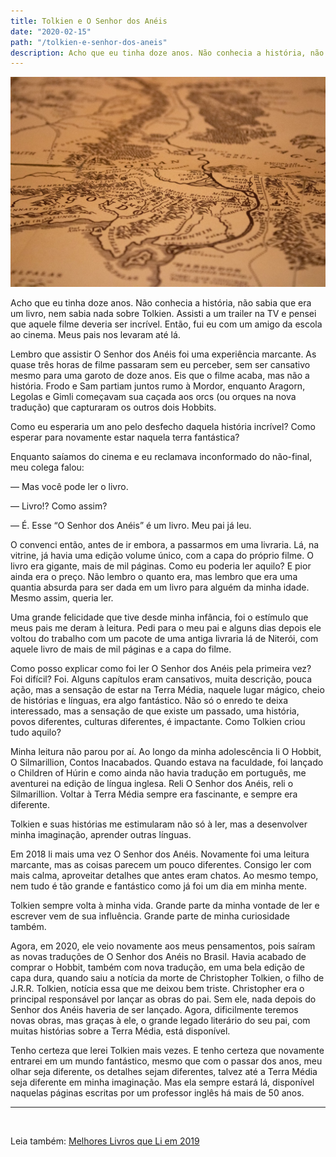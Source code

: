 ```yaml
---
title: Tolkien e O Senhor dos Anéis
date: "2020-02-15"
path: "/tolkien-e-senhor-dos-aneis"
description: Acho que eu tinha doze anos. Não conhecia a história, não sabia que era um livro, nem sabia nada sobre Tolkien. Assisti a um trailer na TV e pensei que aquele filme deveria ser incrível. Então, fui eu com um amigo da escola ao cinema. Meus pais nos levaram até lá. Lembro que assistir O Senhor dos Anéis foi uma experiência marcante...
---
```


![Terra Média](./cover.jpeg)

Acho que eu tinha doze anos. Não conhecia a história, não sabia que era um livro, nem sabia nada sobre Tolkien. Assisti a um trailer na TV e pensei que aquele filme deveria ser incrível. Então, fui eu com um amigo da escola ao cinema. Meus pais nos levaram até lá.

Lembro que assistir O Senhor dos Anéis foi uma experiência marcante. As quase três horas de filme passaram sem eu perceber, sem ser cansativo mesmo para uma garoto de doze anos. Eis que o filme acaba, mas não a história. Frodo e Sam partiam juntos rumo à Mordor, enquanto Aragorn, Legolas e Gimli começavam sua caçada aos orcs (ou orques na nova tradução) que capturaram os outros dois Hobbits.

Como eu esperaria um ano pelo desfecho daquela história incrível? Como esperar para novamente estar naquela terra fantástica?

Enquanto saíamos do cinema e eu reclamava inconformado do não-final, meu colega falou:

— Mas você pode ler o livro.

— Livro!? Como assim?

— É. Esse “O Senhor dos Anéis” é um livro. Meu pai já leu.

O convenci então, antes de ir embora, a passarmos em uma livraria. Lá, na vitrine, já havia uma edição volume único, com a capa do próprio filme. O livro era gigante, mais de mil páginas. Como eu poderia ler aquilo? E pior ainda era o preço. Não lembro o quanto era, mas lembro que era uma quantia absurda para ser dada em um livro para alguém da minha idade. Mesmo assim, queria ler.

Uma grande felicidade que tive desde minha infância, foi o estímulo que meus pais me deram à leitura. Pedi para o meu pai e alguns dias depois ele voltou do trabalho com um pacote de uma antiga livraria lá de Niterói, com aquele livro de mais de mil páginas e a capa do filme.

Como posso explicar como foi ler O Senhor dos Anéis pela primeira vez? Foi difícil? Foi. Alguns capítulos eram cansativos, muita descrição, pouca ação, mas a sensação de estar na Terra Média, naquele lugar mágico, cheio de histórias e línguas, era algo fantástico. Não só o enredo te deixa interessado, mas a sensação de que existe um passado, uma história, povos diferentes, culturas diferentes, é impactante. Como Tolkien criou tudo aquilo?

Minha leitura não parou por aí. Ao longo da minha adolescência li O Hobbit, O Silmarillion, Contos Inacabados. Quando estava na faculdade, foi lançado o Children of Húrin e como ainda não havia tradução em português, me aventurei na edição de língua inglesa. Reli O Senhor dos Anéis, reli o Silmarillion. Voltar à Terra Média sempre era fascinante, e sempre era diferente.

Tolkien e suas histórias me estimularam não só à ler, mas a desenvolver minha imaginação, aprender outras línguas.

Em 2018 li mais uma vez O Senhor dos Anéis. Novamente foi uma leitura marcante, mas as coisas parecem um pouco diferentes. Consigo ler com mais calma, aproveitar detalhes que antes eram chatos. Ao mesmo tempo, nem tudo é tão grande e fantástico como já foi um dia em minha mente.

Tolkien sempre volta à minha vida. Grande parte da minha vontade de ler e escrever vem de sua influência. Grande parte de minha curiosidade também.

Agora, em 2020, ele veio novamente aos meus pensamentos, pois saíram as novas traduções de O Senhor dos Anéis no Brasil. Havia acabado de comprar o Hobbit, também com nova tradução, em uma bela edição de capa dura, quando saiu a notícia da morte de Christopher Tolkien, o filho de J.R.R. Tolkien, notícia essa que me deixou bem triste. Christopher era o principal responsável por lançar as obras do pai. Sem ele, nada depois do Senhor dos Anéis haveria de ser lançado. Agora, dificilmente teremos novas obras, mas graças à ele, o grande legado literário do seu pai, com muitas histórias sobre a Terra Média, está disponível.

Tenho certeza que lerei Tolkien mais vezes. E tenho certeza que novamente entrarei em um mundo fantástico, mesmo que com o passar dos anos, meu olhar seja diferente, os detalhes sejam diferentes, talvez até a Terra Média seja diferente em minha imaginação. Mas ela sempre estará lá, disponível naquelas páginas escritas por um professor inglês há mais de 50 anos.

---

<br />

Leia também: [Melhores Livros que Li em 2019](melhores-livros-2019)